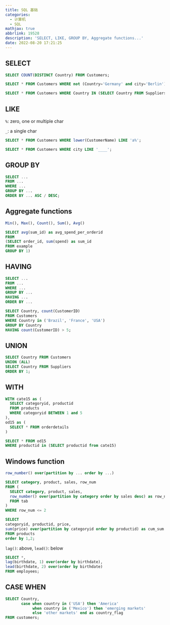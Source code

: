 ```yaml
---
title: SQL 基础
categories:
  - 计算机
  - SQL
mathjax: true
abbrlink: 19528
description: 'SELECT, LIKE, GROUP BY, Aggregate functions...'
date: 2022-08-20 17:21:25
---
```

## SELECT
```sql
SELECT COUNT(DISTINCT Country) FROM Customers;

SELECT * FROM Customers WHERE not (Country='Germany' and city='Berlin');

SELECT * FROM Customers WHERE Country IN (SELECT Country FROM Suppliers);
```

## LIKE

`%`: zero, one or multiple char

`_`: a single char
```sql
SELECT * FROM Customers WHERE lower(CustomerName) LIKE 'a%';

SELECT * FROM Customers WHERE city LIKE '____';
```

## GROUP BY
```sql
SELECT ...
FROM ...
WHERE ...
GROUP BY ...
ORDER BY ... ASC / DESC;
```

## Aggregate functions
```sql
Min(), Max(), Count(), Sum(), Avg()
```

```sql
SELECT avg(sum_id) as avg_spend_per_orderid
FROM
(SELECT order_id, sum(spend) as sum_id
FROM example
GROUP BY 1)
```

## HAVING
```sql
SELECT ...
FROM ...
WHERE ...
GROUP BY ...
HAVING ...
ORDER BY ...
```
```sql
SELECT Country, count(CustomerID)
FROM Customers
WHERE Country in ('Brazil', 'France', 'USA')
GROUP BY Country
HAVING count(CustomerID) > 5;
```

## UNION
```sql
SELECT Country FROM Customers
UNION (ALL)
SELECT Country FROM Suppliers
ORDER BY 1;
```

## WITH
```sql
WITH cate15 as (
  SELECT categoryid, productid
  FROM products
  WHERE categoryid BETWEEN 1 and 5
),
od15 as (
  SELECT * FROM orderdetails
)

SELECT * FROM od15 
WHERE productid in (SELECT productid from cate15)
```

## Windows function
```sql
row_number() over(partition by ... order by ...)
```
```sql
SELECT category, product, sales, row_num
FROM (
  SELECT category, product, sales, 
  row_number() over(partition by category order by sales desc) as row_num
  FROM tab
)
WHERE row_num <= 2
```
```sql
SELECT 
categoryid, productid, price, 
sum(price) over(partition by categoryid order by productid) as cum_sum
FROM products
order by 1,2;
```
`lag()`: above, `lead()`: below
```sql
SELECT *,
lag(birthdate, 1) over(order by birthdate),
lead(birthdate, 2) over(order by birthdate)
FROM employees;
```

## CASE WHEN
```sql
SELECT Country,
       case when country in ('USA') then 'America'
            when country in ('Mexico') then 'emerging markets'
            else 'other markets' end as country_flag
FROM customers;
```